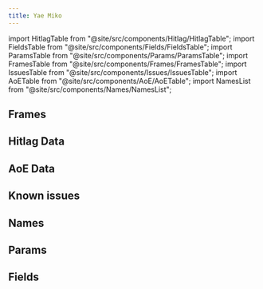 ```yaml
---
title: Yae Miko
---
```


import HitlagTable from "@site/src/components/Hitlag/HitlagTable";
import FieldsTable from "@site/src/components/Fields/FieldsTable";
import ParamsTable from "@site/src/components/Params/ParamsTable";
import FramesTable from "@site/src/components/Frames/FramesTable";
import IssuesTable from "@site/src/components/Issues/IssuesTable";
import AoETable from "@site/src/components/AoE/AoETable";
import NamesList from "@site/src/components/Names/NamesList";

## Frames

<FramesTable item_key="yaemiko" />

## Hitlag Data

<HitlagTable item_key="yaemiko" />

## AoE Data

<AoETable item_key="yaemiko" />

## Known issues

<IssuesTable item_key="yaemiko" />

## Names

<NamesList item_key="yaemiko" />

## Params

<ParamsTable item_key="yaemiko" />

## Fields

<FieldsTable item_key="yaemiko" />
